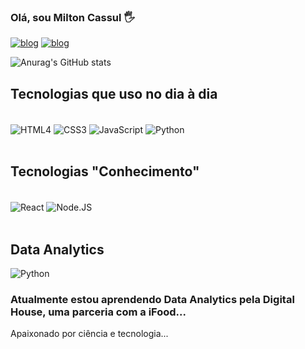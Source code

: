 ### Olá, sou Milton Cassul 🖐️

[![blog](https://img.shields.io/badge/LinkedIn-0077B5?style=for-the-badge&logo=linkedin&logoColor=white)](https://www.linkedin.com/in/miltoncassul/)
[![blog](https://img.shields.io/badge/Instagram-E4405F?style=for-the-badge&logo=instagram&logoColor=white)](https://www.instagram.com/miltoncassul)

![Anurag's GitHub stats](https://github-readme-stats.vercel.app/api?username=miltoncassul&show_icons=true&theme=radical)

## Tecnologias que uso no dia à dia

<div style = "display: inline_blok"><br/>
    <img align = "center" alt = "HTML4" src= "https://img.shields.io/badge/HTML5-E34F26?style=for-the-badge&logo=html5&logoColor=white" /> 
    <img align = "center" alt = "CSS3" src= "https://img.shields.io/badge/CSS3-1572B6?style=for-the-badge&logo=css3&logoColor=white" />
    <img align = "center" alt = "JavaScript" src= "https://img.shields.io/badge/JavaScript-F7DF1E?style=for-the-badge&logo=javascript&logoColor=black" />
    <img align = "center" alt = "Python" src= "https://img.shields.io/badge/Python-3776AB?style=for-the-badge&logo=python&logoColor=white" />    
</div><br>

## Tecnologias "Conhecimento"

<div style = "display: inline_blok"><br/>
    <img align = "center" alt = "React" src= "https://img.shields.io/badge/React-20232A?style=for-the-badge&logo=react&logoColor=61DAFB" />
    <img align = "center" alt = "Node.JS" src= "https://img.shields.io/badge/Node.js-43853D?style=for-the-badge&logo=node.js&logoColor=white" />   
</div><br/>

## Data Analytics

<div>
    <img align = "center" alt = "Python" src= "https://img.shields.io/badge/Python-3776AB?style=for-the-badge&logo=python&logoColor=white" /> 
<br/>

### Atualmente estou aprendendo Data Analytics pela Digital House, uma parceria com a iFood...
    
Apaixonado por ciência e tecnologia...
